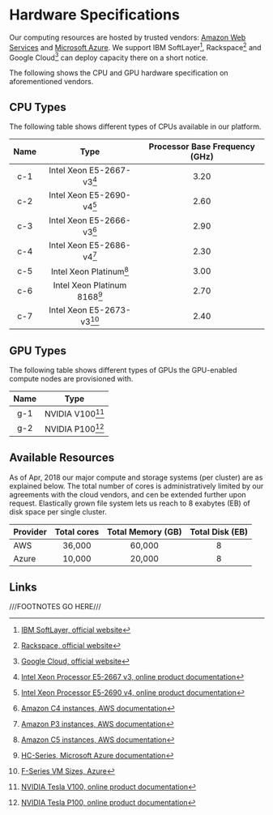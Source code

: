 # Hardware Specifications

Our computing resources are hosted by trusted vendors: [Amazon Web Services](aws.md) and [Microsoft Azure](azure.md). 
We support IBM SoftLayer[^1], Rackspace[^2] and Google Cloud[^3] can deploy capacity there on a short notice.

The following shows the CPU and GPU hardware specification on aforementioned vendors.

## CPU Types

The following table shows different types of CPUs available in our platform.

| Name  | Type                          | Processor Base Frequency (GHz) |
| :---: | :---:                         | :---:                          |
| c-1   | Intel Xeon E5-2667-v3[^4]     | 3.20                           |
| c-2   | Intel Xeon E5-2690-v4[^5]     | 2.60                           |
| c-3   | Intel Xeon E5-2666-v3[^6]     | 2.90                           |
| c-4   | Intel Xeon E5-2686-v4[^7]     | 2.30                           |
| c-5   | Intel Xeon Platinum[^6a]      | 3.00                           |
| c-6   | Intel Xeon Platinum 8168[^8]  | 2.70                           |
| c-7   | Intel Xeon E5-2673-v3[^11]    | 2.40                           |

## GPU Types

The following table shows different types of GPUs the GPU-enabled compute nodes are provisioned with.

| Name  | Type            |
| :---: | :---:           |
| g-1   | NVIDIA V100[^9] |
| g-2   | NVIDIA P100[^10] |


## Available Resources

As of Apr, 2018 our major compute and storage systems (per cluster) are as explained below. The total number of cores is administratively limited by our agreements with the cloud vendors, and cen be extended further upon request. Elastically grown file system lets us reach to 8 exabytes (EB) of disk space per single cluster.

| Provider   | Total cores | Total Memory (GB) | Total Disk (EB) |
| :--------- | :--------:  | :---------------: | :-------------: |
| AWS        | 36,000      | 60,000            | 8               |
| Azure      | 10,000      | 20,000            | 8               |

## Links

[^1]: [IBM SoftLayer, official website](http://www.softlayer.com)

[^2]: [Rackspace, official website](http://www.rackspace.com)

[^3]: [Google Cloud, official website](https://cloud.google.com)

[^4]: [Intel Xeon Processor E5-2667 v3, online product documentation](https://ark.intel.com/products/83361/Intel-Xeon-Processor-E5-2667-v3-20M-Cache-3-20-GHz-)

[^5]: [Intel Xeon Processor E5-2690 v4, online product documentation](https://ark.intel.com/products/91770/Intel-Xeon-Processor-E5-2690-v4-35M-Cache-2-60-GHz-)

[^6]: [Amazon C4 instances, AWS documentation](https://aws.amazon.com/ec2/instance-types/)

[^6a]: [Amazon C5 instances, AWS documentation](https://aws.amazon.com/ec2/instance-types/)

[^7]: [Amazon P3 instances, AWS documentation](https://aws.amazon.com/ec2/instance-types/)

[^8]: [HC-Series, Microsoft Azure documentation](https://docs.microsoft.com/en-us/azure/virtual-machines/hc-series)

[^9]: [NVIDIA Tesla V100, online product documentation](https://www.nvidia.com/en-us/data-center/tesla-v100/)

[^10]: [NVIDIA Tesla P100, online product documentation](https://www.nvidia.com/en-us/data-center/tesla-p100/)

[^11]: [F-Series VM Sizes, Azure](https://azure.microsoft.com/en-us/blog/f-series-vm-size/)

///FOOTNOTES GO HERE///
